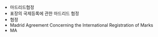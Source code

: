 - 마드리드협정
- 표장의 국제등록에 관한 마드리드 협정
- 협정
- Madrid Agreement Concerning the International Registration of Marks
- MA
